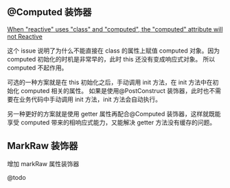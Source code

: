 ## @Computed 装饰器

[When "reactive" uses "class" and "computed", the "computed" attribute will not Reactive](https://github.com/vuejs/core/issues/1036)

这个 issue 说明了为什么不能直接在 class 的属性上赋值 computed 对象。因为 computed 初始化的时机是非常早的，此时 this 还没有变成响应式对象。
所以 computed 不起作用。

可选的一种方案就是在 this 初始化之后，手动调用 init 方法，在 init 方法中在初始化 computed 相关的属性。
如果是使用@PostConstruct 装饰器，此时也不需要在业务代码中手动调用 init 方法，init 方法会自动执行。

另一种更好的方案就是使用 getter 属性再配合@Computed 装饰器，这样就既能享受 computed 带来的相响应式能力，又能解决 getter 方法没有缓存的问题。

## MarkRaw 装饰器

增加 markRaw 属性装饰器

@todo
